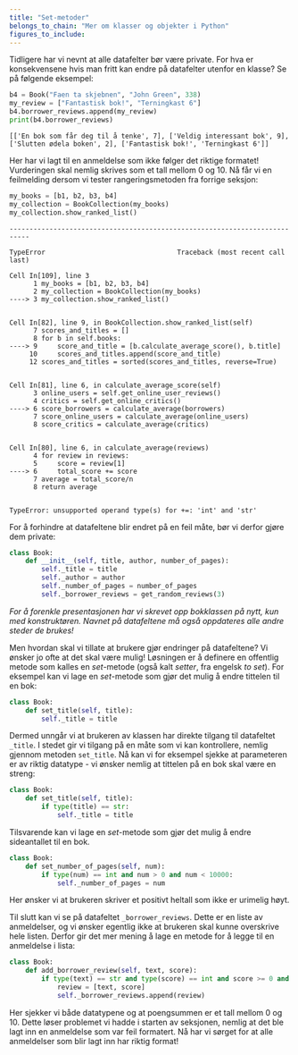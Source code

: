 ```yaml
---
title: "Set-metoder"
belongs_to_chain: "Mer om klasser og objekter i Python"
figures_to_include:
---
```


Tidligere har vi nevnt at alle datafelter bør være private. For hva er konsekvensene hvis man fritt kan endre på datafelter utenfor en klasse? Se på følgende eksempel: 


```python
b4 = Book("Faen ta skjebnen", "John Green", 338)
my_review = ["Fantastisk bok!", "Terningkast 6"]
b4.borrower_reviews.append(my_review)
print(b4.borrower_reviews)
```

    [['En bok som får deg til å tenke', 7], ['Veldig interessant bok', 9], ['Slutten ødela boken', 2], ['Fantastisk bok!', 'Terningkast 6']]


Her har vi lagt til en anmeldelse som ikke følger det riktige formatet! Vurderingen skal nemlig skrives som et tall mellom 0 og 10. Nå får vi en feilmelding dersom vi tester rangeringsmetoden fra forrige seksjon:


```python
my_books = [b1, b2, b3, b4]
my_collection = BookCollection(my_books)
my_collection.show_ranked_list()
```


    ---------------------------------------------------------------------------

    TypeError                                 Traceback (most recent call last)

    Cell In[109], line 3
          1 my_books = [b1, b2, b3, b4]
          2 my_collection = BookCollection(my_books)
    ----> 3 my_collection.show_ranked_list()


    Cell In[82], line 9, in BookCollection.show_ranked_list(self)
          7 scores_and_titles = []
          8 for b in self.books: 
    ----> 9     score_and_title = [b.calculate_average_score(), b.title]
         10     scores_and_titles.append(score_and_title)
         12 scores_and_titles = sorted(scores_and_titles, reverse=True)


    Cell In[81], line 6, in calculate_average_score(self)
          3 online_users = self.get_online_user_reviews()
          4 critics = self.get_online_critics()
    ----> 6 score_borrowers = calculate_average(borrowers)
          7 score_online_users = calculate_average(online_users)
          8 score_critics = calculate_average(critics)


    Cell In[80], line 6, in calculate_average(reviews)
          4 for review in reviews:
          5 	score = review[1]
    ----> 6 	total_score += score
          7 average = total_score/n
          8 return average


    TypeError: unsupported operand type(s) for +=: 'int' and 'str'


For å forhindre at datafeltene blir endret på en feil måte, bør vi derfor gjøre dem private: 


```python
class Book:
    def __init__(self, title, author, number_of_pages):
        self._title = title
        self._author = author
        self._number_of_pages = number_of_pages
        self._borrower_reviews = get_random_reviews(3)
```

*For å forenkle presentasjonen har vi skrevet opp bokklassen på nytt, kun med konstruktøren. Navnet på datafeltene må også oppdateres alle andre steder de brukes!*

Men hvordan skal vi tillate at brukere gjør endringer på datafeltene? Vi ønsker jo ofte at det skal være mulig! Løsningen er å definere en offentlig metode som kalles en *set*-metode (også kalt *setter*, fra engelsk *to set*). For eksempel kan vi lage en *set*-metode som gjør det mulig å endre tittelen til en bok:


```python
class Book:
    def set_title(self, title):
        self._title = title
```

Dermed unngår vi at brukeren av klassen har direkte tilgang til datafeltet `_title`. I stedet gir vi tilgang på en måte som vi kan kontrollere, nemlig gjennom metoden `set_title`. Nå kan vi for eksempel sjekke at parameteren er av riktig datatype - vi ønsker nemlig at tittelen på en bok skal være en streng: 


```python
class Book: 
    def set_title(self, title):
        if type(title) == str:
            self._title = title
```

Tilsvarende kan vi lage en *set*-metode som gjør det mulig å endre sideantallet til en bok.


```python
class Book: 
    def set_number_of_pages(self, num):
        if type(num) == int and num > 0 and num < 10000:
            self._number_of_pages = num
```

Her ønsker vi at brukeren skriver et positivt heltall som ikke er urimelig høyt.

Til slutt kan vi se på datafeltet `_borrower_reviews`. Dette er en liste av anmeldelser, og vi ønsker egentlig ikke at brukeren skal kunne overskrive hele listen. Derfor gir det mer mening å lage en metode for å legge til en anmeldelse i lista: 


```python
class Book: 
    def add_borrower_review(self, text, score):
        if type(text) == str and type(score) == int and score >= 0 and num <= 10:
            review = [text, score]
            self._borrower_reviews.append(review)
```

Her sjekker vi både datatypene og at poengsummen er et tall mellom 0 og 10. Dette løser problemet vi hadde i starten av seksjonen, nemlig at det ble lagt inn en anmeldelse som var feil formatert. Nå har vi sørget for at alle anmeldelser som blir lagt inn har riktig format!

